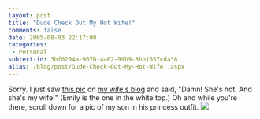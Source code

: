 ```yaml
---
layout: post
title: "Dude Check Out My Hot Wife!"
comments: false
date: 2005-08-03 22:17:00
categories:
 - Personal
subtext-id: 3bf0204a-907b-4a02-99b9-8bb1057cda38
alias: /blog/post/Dude-Check-Out-My-Hot-Wife!.aspx
---
```



Sorry. I just saw [this pic](http://blogs.provost.org/Uploads/Emily/sexy_20ladies.jpg) on [my wife's blog](http://blogs.provost.org/emily/archive/2005/08/02/6624.aspx) and said, "Damn! She's hot. And she's my wife!" (Emily is the one in the white top.) Oh and while you're there, scroll down for a pic of my son in his princess outfit. ![](http://www.peterprovost.org/Files/smile1.gif)
